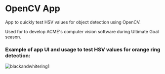 # OpenCV App
App to quickly test HSV values for object detection using OpenCV.


Used for to develop ACME's computer vision software during Ultimate Goal season.

### Example of app UI and usage to test HSV values for orange ring detection:

![blackandwhitering1](https://user-images.githubusercontent.com/55860847/202789247-a874dbd2-63ca-4b4f-b922-8932dd4e8e8a.png)

